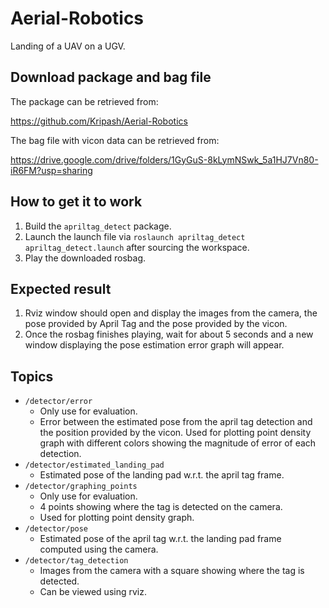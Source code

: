 # Aerial-Robotics
Landing of a UAV on a UGV.

## Download package and bag file
The package can be retrieved from: 

https://github.com/Kripash/Aerial-Robotics

The bag file with vicon data can be retrieved from:

https://drive.google.com/drive/folders/1GyGuS-8kLymNSwk_5a1HJ7Vn80-iR6FM?usp=sharing

## How to get it to work

1. Build the `apriltag_detect` package.
2. Launch the launch file via `roslaunch apriltag_detect apriltag_detect.launch` after sourcing the workspace.
3. Play the downloaded rosbag.

## Expected result

1. Rviz window should open and display the images from the camera, the pose provided by April Tag and the pose provided by the vicon.
2. Once the rosbag finishes playing, wait for about 5 seconds and a new window displaying the pose estimation error graph will appear.

## Topics

- `/detector/error`
  - Only use for evaluation.
  - Error between the estimated pose from the april tag detection and the position provided by the vicon.
    Used for plotting point density graph with different colors showing the magnitude of error of each detection.
- `/detector/estimated_landing_pad`
  - Estimated pose of the landing pad w.r.t. the april tag frame.
- `/detector/graphing_points`
  - Only use for evaluation.
  - 4 points showing where the tag is detected on the camera.
  - Used for plotting point density graph.
- `/detector/pose`
  - Estimated pose of the april tag w.r.t. the landing pad frame computed using the camera.
- `/detector/tag_detection`
  - Images from the camera with a square showing where the tag is detected.
  - Can be viewed using rviz.
